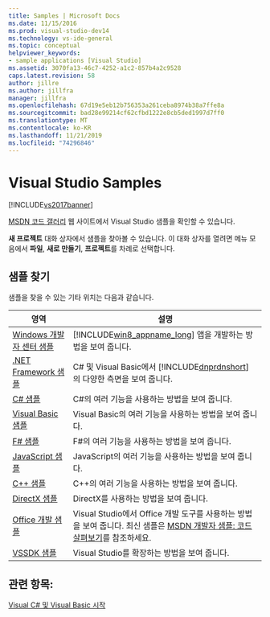 ```yaml
---
title: Samples | Microsoft Docs
ms.date: 11/15/2016
ms.prod: visual-studio-dev14
ms.technology: vs-ide-general
ms.topic: conceptual
helpviewer_keywords:
- sample applications [Visual Studio]
ms.assetid: 3070fa13-46c7-4252-a1c2-857b4a2c9528
caps.latest.revision: 58
author: jillre
ms.author: jillfra
manager: jillfra
ms.openlocfilehash: 67d19e5eb12b756353a261ceba8974b38a7ffe8a
ms.sourcegitcommit: bad28e99214cf62cfbd1222e8cb5ded1997d7ff0
ms.translationtype: MT
ms.contentlocale: ko-KR
ms.lasthandoff: 11/21/2019
ms.locfileid: "74296846"
---
```

# <a name="visual-studio-samples"></a>Visual Studio Samples
[!INCLUDE[vs2017banner](../includes/vs2017banner.md)]

[MSDN 코드 갤러리](https://go.microsoft.com/fwlink/?LinkID=127810) 웹 사이트에서 Visual Studio 샘플을 확인할 수 있습니다.

 **새 프로젝트** 대화 상자에서 샘플을 찾아볼 수 있습니다. 이 대화 상자를 열려면 메뉴 모음에서 **파일**, **새로 만들기**, **프로젝트**를 차례로 선택합니다.

## <a name="finding-samples"></a>샘플 찾기
 샘플을 찾을 수 있는 기타 위치는 다음과 같습니다.

|영역|설명|
|----------|-----------------|
|[Windows 개발자 센터 샘플](https://go.microsoft.com/fwlink/?LinkID=255278)|[!INCLUDE[win8_appname_long](../includes/win8-appname-long-md.md)] 앱을 개발하는 방법을 보여 줍니다.|
|[.NET Framework 샘플](https://msdn.microsoft.com/177055f8-4a1f-43e7-aee6-995c196079b1)|C# 및 Visual Basic에서 [!INCLUDE[dnprdnshort](../includes/dnprdnshort-md.md)] 의 다양한 측면을 보여 줍니다.|
|[C# 샘플](https://docs.microsoft.com/samples/browse/?languages=csharp)|C#의 여러 기능을 사용하는 방법을 보여 줍니다.|
|[Visual Basic 샘플](https://docs.microsoft.com/samples/browse/?languages=vb)|Visual Basic의 여러 기능을 사용하는 방법을 보여 줍니다.|
|[F# 샘플](https://docs.microsoft.com/samples/browse/?languages=fsharp)|F#의 여러 기능을 사용하는 방법을 보여 줍니다.|
|[JavaScript 샘플](https://docs.microsoft.com/samples/browse/?languages=javascript)|JavaScript의 여러 기능을 사용하는 방법을 보여 줍니다.|
|[C++ 샘플](https://docs.microsoft.com/samples/browse/?languages=cpp)|C++의 여러 기능을 사용하는 방법을 보여 줍니다.|
|[DirectX 샘플](https://docs.microsoft.com/samples/browse/?products=xbox)|DirectX를 사용하는 방법을 보여 줍니다.|
|[Office 개발 샘플](https://docs.microsoft.com/samples/browse/?products=office)|Visual Studio에서 Office 개발 도구를 사용하는 방법을 보여 줍니다. 최신 샘플은 [MSDN 개발자 샘플: 코드 살펴보기](https://go.microsoft.com/fwlink/?LinkID=248199)를 참조하세요.|
|[VSSDK 샘플](https://aka.ms/vs2015sdksamples)|Visual Studio를 확장하는 방법을 보여 줍니다.|

## <a name="see-also"></a>관련 항목:
 [Visual C# 및 Visual Basic 시작](../ide/getting-started-with-visual-csharp-and-visual-basic.md)
